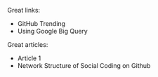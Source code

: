 

Great links:
* GitHub Trending
* Using Google Big Query


Great articles:

* Article 1
* Network Structure of Social Coding on Github
